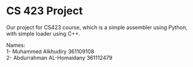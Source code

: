 # CS 423 Project
Our project for CS423 course, which is a simple assembler using Python, with simple loader using C++.

Names:
<br />
1- Muhammed Alkhudiry 361109108
<br />
2- Abdurrahman AL-Homaidany 361112479
